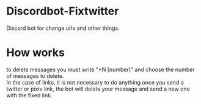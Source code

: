 # Discordbot-Fixtwitter
Discord bot for change urls and other things.

# How works
to delete messages you must write "+N [number]" and choose the number of messages to delete.\
In the case of links, it is not necessary to do anything once you send a twitter or pixiv link, the bot will delete your message and send a new one with the fixed link.
